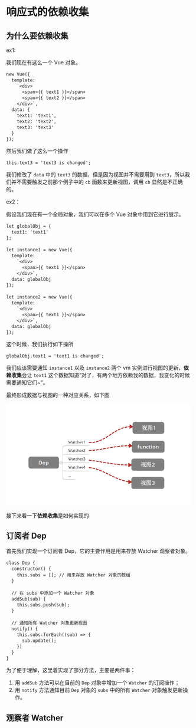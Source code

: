 # 响应式的依赖收集

## 为什么要依赖收集

ex1:

我们现在有这么一个 Vue 对象。

```
new Vue({
  template:
    `<div>
      <span>{{ text1 }}</span>
      <span>{{ text2 }}</span>
    </div>`,
  data: {
    text1: 'text1',
    text2: 'text2',
    text3: 'text3'
  }
});
```

然后我们做了这么一个操作

```
this.text3 = 'text3 is changed';
```

我们修改了 `data` 中的 `text3` 的数据，但是因为视图并不需要用到 `text3`，所以我们并不需要触发之前那个例子中的 `cb` 函数来更新视图，调用 `cb` 显然是不正确的。

ex2：

假设我们现在有一个全局对象，我们可以在多个 Vue 对象中用到它进行展示。

```
let globalObj = {
  text1: 'text1'
};

let instance1 = new Vue({
  template:
    `<div>
      <span>{{ text1 }}</span>
    </div>`,
  data: globalObj
});

let instance2 = new Vue({
  template:
    `<div>
      <span>{{ text1 }}</span>
    </div>`,
  data: globalObj
});
```

这个时候，我们执行如下操所

```
globalObj.text1 = 'text1 is changed';
```

我们应该需要通知 `instance1` 以及 `instance2` 两个 vm 实例进行视图的更新，**依赖收集**会让 `text1` 这个数据知道“对了，有两个地方依赖我的数据，我变化的时候需要通知它们~”。

最终形成数据与视图的一种对应关系，如下图

<img src="../images/watcher-to-data.png" width="500">

接下来看一下**依赖收集**是如何实现的

## 订阅者 Dep

首先我们实现一个订阅者 Dep，它的主要作用是用来存放 Watcher 观察者对象。

```
class Dep {
  constructor() {
    this.subs = []; // 用来存放 Watcher 对象的数组
  }

  // 在 subs 中添加一个 Watcher 对象
  addSub(sub) {
    this.subs.push(sub);
  }

  // 通知所有 Watcher 对象更新视图
  notify() {
    this.subs.forEach((sub) => {
      sub.update();
    })
  }
}
```

为了便于理解，这里着实现了部分方法，主要是两件事：

1. 用 `addSub` 方法可以在目前的 `Dep` 对象中增加一个 `Watcher` 的订阅操作；
2. 用 `notify` 方法通知目前 `Dep` 对象的 `subs` 中的所有 `Watcher` 对象触发更新操作。

## 观察者 Watcher

```

```